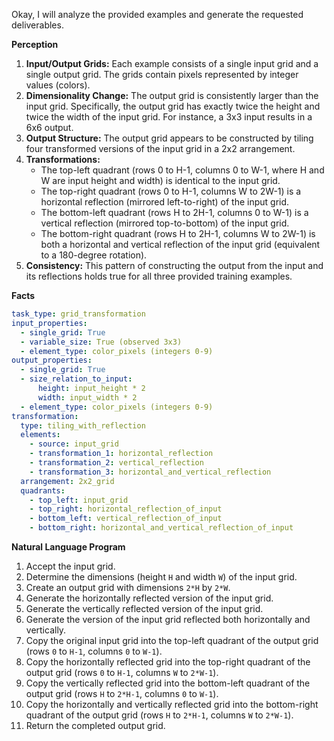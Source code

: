 Okay, I will analyze the provided examples and generate the requested deliverables.

**Perception**

1.  **Input/Output Grids:** Each example consists of a single input grid and a single output grid. The grids contain pixels represented by integer values (colors).
2.  **Dimensionality Change:** The output grid is consistently larger than the input grid. Specifically, the output grid has exactly twice the height and twice the width of the input grid. For instance, a 3x3 input results in a 6x6 output.
3.  **Output Structure:** The output grid appears to be constructed by tiling four transformed versions of the input grid in a 2x2 arrangement.
4.  **Transformations:**
    *   The top-left quadrant (rows 0 to H-1, columns 0 to W-1, where H and W are input height and width) is identical to the input grid.
    *   The top-right quadrant (rows 0 to H-1, columns W to 2W-1) is a horizontal reflection (mirrored left-to-right) of the input grid.
    *   The bottom-left quadrant (rows H to 2H-1, columns 0 to W-1) is a vertical reflection (mirrored top-to-bottom) of the input grid.
    *   The bottom-right quadrant (rows H to 2H-1, columns W to 2W-1) is both a horizontal and vertical reflection of the input grid (equivalent to a 180-degree rotation).
5.  **Consistency:** This pattern of constructing the output from the input and its reflections holds true for all three provided training examples.

**Facts**


```yaml
task_type: grid_transformation
input_properties:
  - single_grid: True
  - variable_size: True (observed 3x3)
  - element_type: color_pixels (integers 0-9)
output_properties:
  - single_grid: True
  - size_relation_to_input:
      height: input_height * 2
      width: input_width * 2
  - element_type: color_pixels (integers 0-9)
transformation:
  type: tiling_with_reflection
  elements:
    - source: input_grid
    - transformation_1: horizontal_reflection
    - transformation_2: vertical_reflection
    - transformation_3: horizontal_and_vertical_reflection
  arrangement: 2x2_grid
  quadrants:
    - top_left: input_grid
    - top_right: horizontal_reflection_of_input
    - bottom_left: vertical_reflection_of_input
    - bottom_right: horizontal_and_vertical_reflection_of_input
```


**Natural Language Program**

1.  Accept the input grid.
2.  Determine the dimensions (height `H` and width `W`) of the input grid.
3.  Create an output grid with dimensions `2*H` by `2*W`.
4.  Generate the horizontally reflected version of the input grid.
5.  Generate the vertically reflected version of the input grid.
6.  Generate the version of the input grid reflected both horizontally and vertically.
7.  Copy the original input grid into the top-left quadrant of the output grid (rows `0` to `H-1`, columns `0` to `W-1`).
8.  Copy the horizontally reflected grid into the top-right quadrant of the output grid (rows `0` to `H-1`, columns `W` to `2*W-1`).
9.  Copy the vertically reflected grid into the bottom-left quadrant of the output grid (rows `H` to `2*H-1`, columns `0` to `W-1`).
10. Copy the horizontally and vertically reflected grid into the bottom-right quadrant of the output grid (rows `H` to `2*H-1`, columns `W` to `2*W-1`).
11. Return the completed output grid.